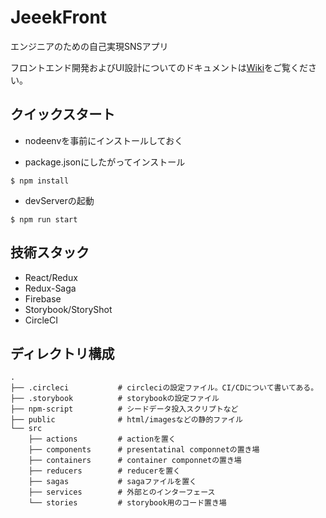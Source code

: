 # JeeekFront
エンジニアのための自己実現SNSアプリ

フロントエンド開発およびUI設計についてのドキュメントは[Wiki](https://github.com/tonouchi510/JeeekFront/wiki)をご覧ください。

## クイックスタート
- nodeenvを事前にインストールしておく

- package.jsonにしたがってインストール
```
$ npm install
```

- devServerの起動
```
$ npm run start
```

## 技術スタック
- React/Redux
- Redux-Saga
- Firebase
- Storybook/StoryShot
- CircleCI


## ディレクトリ構成
```
.
├── .circleci           # circleciの設定ファイル。CI/CDについて書いてある。
├── .storybook          # storybookの設定ファイル
├── npm-script          # シードデータ投入スクリプトなど
├── public              # html/imagesなどの静的ファイル
└── src
    ├── actions         # actionを置く
    ├── components      # presentatinal componnetの置き場
    ├── containers      # container componnetの置き場
    ├── reducers        # reducerを置く
    ├── sagas           # sagaファイルを置く
    ├── services        # 外部とのインターフェース
    └── stories         # storybook用のコード置き場
```

